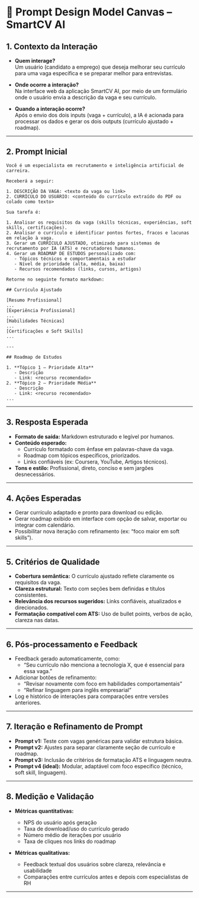 # 🧠 Prompt Design Model Canvas – SmartCV AI

## 1. Contexto da Interação

- **Quem interage?**\
  Um usuário (candidato a emprego) que deseja melhorar seu currículo para uma vaga específica e se preparar melhor para entrevistas.

- **Onde ocorre a interação?**\
  Na interface web da aplicação SmartCV AI, por meio de um formulário onde o usuário envia a descrição da vaga e seu currículo.

- **Quando a interação ocorre?**\
  Após o envio dos dois inputs (vaga + currículo), a IA é acionada para processar os dados e gerar os dois outputs (currículo ajustado + roadmap).

---

## 2. Prompt Inicial

```text
Você é um especialista em recrutamento e inteligência artificial de carreira.

Receberá a seguir:

1. DESCRIÇÃO DA VAGA: <texto da vaga ou link>
2. CURRÍCULO DO USUÁRIO: <conteúdo do currículo extraído do PDF ou colado como texto>

Sua tarefa é:

1. Analisar os requisitos da vaga (skills técnicas, experiências, soft skills, certificações).
2. Analisar o currículo e identificar pontos fortes, fracos e lacunas em relação à vaga.
3. Gerar um CURRÍCULO AJUSTADO, otimizado para sistemas de recrutamento por IA (ATS) e recrutadores humanos.
4. Gerar um ROADMAP DE ESTUDOS personalizado com:
   - Tópicos técnicos e comportamentais a estudar
   - Nível de prioridade (alta, média, baixa)
   - Recursos recomendados (links, cursos, artigos)

Retorne no seguinte formato markdown:

## Currículo Ajustado

[Resumo Profissional]  
...  
[Experiência Profissional]  
...  
[Habilidades Técnicas]  
...  
[Certificações e Soft Skills]  
...

---

## Roadmap de Estudos

1. **Tópico 1 – Prioridade Alta**  
   - Descrição  
   - Link: <recurso recomendado>  
2. **Tópico 2 – Prioridade Média**  
   - Descrição  
   - Link: <recurso recomendado>  
...
```

---

## 3. Resposta Esperada

- **Formato de saída:** Markdown estruturado e legível por humanos.
- **Conteúdo esperado:**
  - Currículo formatado com ênfase em palavras-chave da vaga.
  - Roadmap com tópicos específicos, priorizados.
  - Links confiáveis (ex: Coursera, YouTube, Artigos técnicos).
- **Tons e estilo:** Profissional, direto, conciso e sem jargões desnecessários.

---

## 4. Ações Esperadas

- Gerar currículo adaptado e pronto para download ou edição.
- Gerar roadmap exibido em interface com opção de salvar, exportar ou integrar com calendário.
- Possibilitar nova iteração com refinamento (ex: “foco maior em soft skills”).

---

## 5. Critérios de Qualidade

- **Cobertura semântica:** O currículo ajustado reflete claramente os requisitos da vaga.
- **Clareza estrutural:** Texto com seções bem definidas e títulos consistentes.
- **Relevância dos recursos sugeridos:** Links confiáveis, atualizados e direcionados.
- **Formatação compatível com ATS:** Uso de bullet points, verbos de ação, clareza nas datas.

---

## 6. Pós-processamento e Feedback

- Feedback gerado automaticamente, como:
  - “Seu currículo não menciona a tecnologia X, que é essencial para essa vaga.”
- Adicionar botões de refinamento:
  - “Revisar novamente com foco em habilidades comportamentais”
  - “Refinar linguagem para inglês empresarial”
- Log e histórico de interações para comparações entre versões anteriores.

---

## 7. Iteração e Refinamento de Prompt

- **Prompt v1:** Teste com vagas genéricas para validar estrutura básica.
- **Prompt v2:** Ajustes para separar claramente seção de currículo e roadmap.
- **Prompt v3:** Inclusão de critérios de formatação ATS e linguagem neutra.
- **Prompt v4 (ideal):** Modular, adaptável com foco específico (técnico, soft skill, linguagem).

---

## 8. Medição e Validação

- **Métricas quantitativas:**

  - NPS do usuário após geração
  - Taxa de download/uso do currículo gerado
  - Número médio de iterações por usuário
  - Taxa de cliques nos links do roadmap

- **Métricas qualitativas:**

  - Feedback textual dos usuários sobre clareza, relevância e usabilidade
  - Comparações entre currículos antes e depois com especialistas de RH

---


